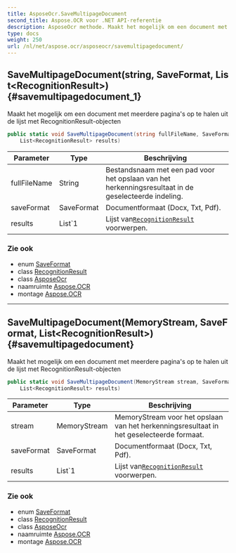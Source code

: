 ```yaml
---
title: AsposeOcr.SaveMultipageDocument
second_title: Aspose.OCR voor .NET API-referentie
description: AsposeOcr methode. Maakt het mogelijk om een document met meerdere paginas op te halen uit de lijst met RecognitionResultobjecten
type: docs
weight: 250
url: /nl/net/aspose.ocr/asposeocr/savemultipagedocument/
---
```

## SaveMultipageDocument(string, SaveFormat, List&lt;RecognitionResult&gt;) {#savemultipagedocument_1}

Maakt het mogelijk om een document met meerdere pagina's op te halen uit de lijst met RecognitionResult-objecten

```csharp
public static void SaveMultipageDocument(string fullFileName, SaveFormat saveFormat, 
    List<RecognitionResult> results)
```

| Parameter | Type | Beschrijving |
| --- | --- | --- |
| fullFileName | String | Bestandsnaam met een pad voor het opslaan van het herkenningsresultaat in de geselecteerde indeling. |
| saveFormat | SaveFormat | Documentformaat (Docx, Txt, Pdf). |
| results | List`1 | Lijst van[`RecognitionResult`](../../recognitionresult/) voorwerpen. |

### Zie ook

* enum [SaveFormat](../../saveformat/)
* class [RecognitionResult](../../recognitionresult/)
* class [AsposeOcr](../)
* naamruimte [Aspose.OCR](../../asposeocr/)
* montage [Aspose.OCR](../../../)

---

## SaveMultipageDocument(MemoryStream, SaveFormat, List&lt;RecognitionResult&gt;) {#savemultipagedocument}

Maakt het mogelijk om een document met meerdere pagina's op te halen uit de lijst met RecognitionResult-objecten

```csharp
public static void SaveMultipageDocument(MemoryStream stream, SaveFormat saveFormat, 
    List<RecognitionResult> results)
```

| Parameter | Type | Beschrijving |
| --- | --- | --- |
| stream | MemoryStream | MemoryStream voor het opslaan van het herkenningsresultaat in het geselecteerde formaat. |
| saveFormat | SaveFormat | Documentformaat (Docx, Txt, Pdf). |
| results | List`1 | Lijst van[`RecognitionResult`](../../recognitionresult/) voorwerpen. |

### Zie ook

* enum [SaveFormat](../../saveformat/)
* class [RecognitionResult](../../recognitionresult/)
* class [AsposeOcr](../)
* naamruimte [Aspose.OCR](../../asposeocr/)
* montage [Aspose.OCR](../../../)


